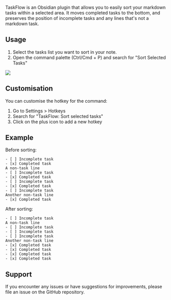 TaskFlow is an Obsidian plugin that allows you to easily sort your markdown tasks within a selected area. It moves completed tasks to the bottom, and preserves the position of incomplete tasks and any lines that's not a markdown task.

## Usage

1. Select the tasks list you want to sort in your note.
2. Open the command palette (Ctrl/Cmd + P) and search for "Sort Selected Tasks"

![](https://i.imgur.com/pW78h2g.gif)

## Customisation

You can customise the hotkey for the command:

1. Go to Settings > Hotkeys
2. Search for "TaskFlow: Sort selected tasks"
3. Click on the plus icon to add a new hotkey

## Example

Before sorting:
```
- [ ] Incomplete task
- [x] Completed task
A non-task line
- [ ] Incomplete task
- [x] Completed task
- [ ] Incomplete task
- [x] Completed task
- [ ] Incomplete task
Another non-task line
- [x] Completed task
```

After sorting:
```
- [ ] Incomplete task
A non-task line
- [ ] Incomplete task
- [ ] Incomplete task
- [ ] Incomplete task
Another non-task line
- [x] Completed task
- [x] Completed task
- [x] Completed task
- [x] Completed task
```

## Support

If you encounter any issues or have suggestions for improvements, please file an issue on the GitHub repository.
